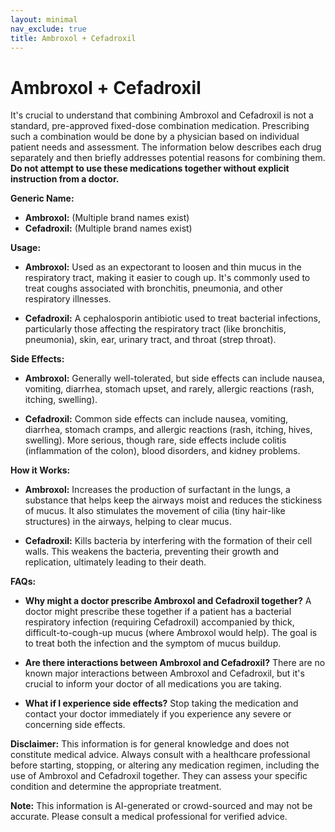 ```yaml
---
layout: minimal
nav_exclude: true
title: Ambroxol + Cefadroxil
---
```


# Ambroxol + Cefadroxil

It's crucial to understand that combining Ambroxol and Cefadroxil is not a standard, pre-approved fixed-dose combination medication.  Prescribing such a combination would be done by a physician based on individual patient needs and assessment.  The information below describes each drug separately and then briefly addresses potential reasons for combining them.  **Do not attempt to use these medications together without explicit instruction from a doctor.**

**Generic Name:**

* **Ambroxol:** (Multiple brand names exist)
* **Cefadroxil:** (Multiple brand names exist)


**Usage:**

* **Ambroxol:**  Used as an expectorant to loosen and thin mucus in the respiratory tract, making it easier to cough up.  It's commonly used to treat coughs associated with bronchitis, pneumonia, and other respiratory illnesses.

* **Cefadroxil:** A cephalosporin antibiotic used to treat bacterial infections, particularly those affecting the respiratory tract (like bronchitis, pneumonia), skin, ear, urinary tract, and throat (strep throat).


**Side Effects:**

* **Ambroxol:** Generally well-tolerated, but side effects can include nausea, vomiting, diarrhea, stomach upset, and rarely, allergic reactions (rash, itching, swelling).

* **Cefadroxil:**  Common side effects can include nausea, vomiting, diarrhea, stomach cramps, and allergic reactions (rash, itching, hives, swelling). More serious, though rare, side effects include colitis (inflammation of the colon), blood disorders, and kidney problems.


**How it Works:**

* **Ambroxol:** Increases the production of surfactant in the lungs, a substance that helps keep the airways moist and reduces the stickiness of mucus.  It also stimulates the movement of cilia (tiny hair-like structures) in the airways, helping to clear mucus.

* **Cefadroxil:** Kills bacteria by interfering with the formation of their cell walls. This weakens the bacteria, preventing their growth and replication, ultimately leading to their death.


**FAQs:**

* **Why might a doctor prescribe Ambroxol and Cefadroxil together?** A doctor might prescribe these together if a patient has a bacterial respiratory infection (requiring Cefadroxil) accompanied by thick, difficult-to-cough-up mucus (where Ambroxol would help).  The goal is to treat both the infection and the symptom of mucus buildup.

* **Are there interactions between Ambroxol and Cefadroxil?**  There are no known major interactions between Ambroxol and Cefadroxil, but it's crucial to inform your doctor of all medications you are taking.

* **What if I experience side effects?** Stop taking the medication and contact your doctor immediately if you experience any severe or concerning side effects.


**Disclaimer:** This information is for general knowledge and does not constitute medical advice.  Always consult with a healthcare professional before starting, stopping, or altering any medication regimen, including the use of Ambroxol and Cefadroxil together.  They can assess your specific condition and determine the appropriate treatment.


**Note:** This information is AI-generated or crowd-sourced and may not be accurate. Please consult a medical professional for verified advice.